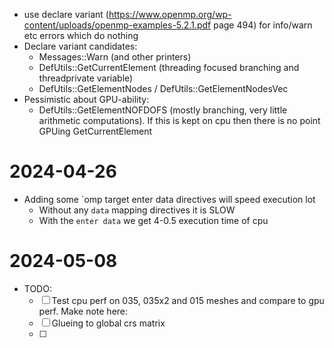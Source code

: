 * use declare variant
  (https://www.openmp.org/wp-content/uploads/openmp-examples-5.2.1.pdf page
  494) for info/warn etc errors which do nothing
* Declare variant candidates:
  - Messages::Warn (and other printers)
  - DefUtils::GetCurrentElement (threading focused branching and threadprivate variable)
  - DefUtils::GetElementNodes / DefUtils::GetElementNodesVec
* Pessimistic about GPU-ability:
  - DefUtils::GetElementNOFDOFS (mostly branching, very little arithmetic computations). If this is kept on cpu then there is no point GPUing GetCurrentElement

# 2024-04-26

* Adding some `omp target enter data directives will speed execution lot
  - Without any `data` mapping directives it is SLOW
  - With the `enter data` we get 4-0.5 execution time of cpu

# 2024-05-08

* TODO: 
  - [ ] Test cpu perf on 035, 035x2 and 015 meshes and compare to gpu perf. Make note here: 
  - [ ] Glueing to global crs matrix
  - [ ] 
